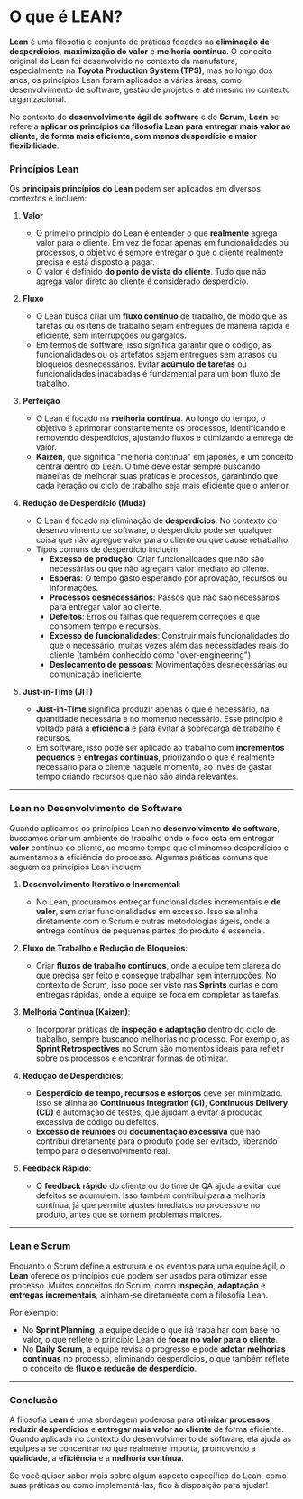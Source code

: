 # O que é LEAN?

**Lean** é uma filosofia e conjunto de práticas focadas na **eliminação de desperdícios**, **maximização do valor** e **melhoria contínua**. O conceito original do Lean foi desenvolvido no contexto da manufatura, especialmente na **Toyota Production System (TPS)**, mas ao longo dos anos, os princípios Lean foram aplicados a várias áreas, como desenvolvimento de software, gestão de projetos e até mesmo no contexto organizacional.

No contexto do **desenvolvimento ágil de software** e do **Scrum**, **Lean** se refere a **aplicar os princípios da filosofia Lean para entregar mais valor ao cliente, de forma mais eficiente, com menos desperdício e maior flexibilidade**.

### **Princípios Lean**
Os **principais princípios do Lean** podem ser aplicados em diversos contextos e incluem:

1. **Valor**
   - O primeiro princípio do Lean é entender o que **realmente** agrega valor para o cliente. Em vez de focar apenas em funcionalidades ou processos, o objetivo é sempre entregar o que o cliente realmente precisa e está disposto a pagar.
   - O valor é definido **do ponto de vista do cliente**. Tudo que não agrega valor direto ao cliente é considerado desperdício.

2. **Fluxo**
   - O Lean busca criar um **fluxo contínuo** de trabalho, de modo que as tarefas ou os itens de trabalho sejam entregues de maneira rápida e eficiente, sem interrupções ou gargalos.
   - Em termos de software, isso significa garantir que o código, as funcionalidades ou os artefatos sejam entregues sem atrasos ou bloqueios desnecessários. Evitar **acúmulo de tarefas** ou funcionalidades inacabadas é fundamental para um bom fluxo de trabalho.

3. **Perfeição**
   - O Lean é focado na **melhoria contínua**. Ao longo do tempo, o objetivo é aprimorar constantemente os processos, identificando e removendo desperdícios, ajustando fluxos e otimizando a entrega de valor.
   - **Kaizen**, que significa "melhoria contínua" em japonês, é um conceito central dentro do Lean. O time deve estar sempre buscando maneiras de melhorar suas práticas e processos, garantindo que cada iteração ou ciclo de trabalho seja mais eficiente que o anterior.

4. **Redução de Desperdício (Muda)**
   - O Lean é focado na eliminação de **desperdícios**. No contexto do desenvolvimento de software, o desperdício pode ser qualquer coisa que não agregue valor para o cliente ou que cause retrabalho.
   - Tipos comuns de desperdício incluem:
     - **Excesso de produção**: Criar funcionalidades que não são necessárias ou que não agregam valor imediato ao cliente.
     - **Esperas**: O tempo gasto esperando por aprovação, recursos ou informações.
     - **Processos desnecessários**: Passos que não são necessários para entregar valor ao cliente.
     - **Defeitos**: Erros ou falhas que requerem correções e que consomem tempo e recursos.
     - **Excesso de funcionalidades**: Construir mais funcionalidades do que o necessário, muitas vezes além das necessidades reais do cliente (também conhecido como "over-engineering").
     - **Deslocamento de pessoas**: Movimentações desnecessárias ou comunicação ineficiente.

5. **Just-in-Time (JIT)**
   - **Just-in-Time** significa produzir apenas o que é necessário, na quantidade necessária e no momento necessário. Esse princípio é voltado para a **eficiência** e para evitar a sobrecarga de trabalho e recursos.
   - Em software, isso pode ser aplicado ao trabalho com **incrementos pequenos** e **entregas contínuas**, priorizando o que é realmente necessário para o cliente naquele momento, ao invés de gastar tempo criando recursos que não são ainda relevantes.

---

### **Lean no Desenvolvimento de Software**
Quando aplicamos os princípios Lean no **desenvolvimento de software**, buscamos criar um ambiente de trabalho onde o foco está em entregar **valor** contínuo ao cliente, ao mesmo tempo que eliminamos desperdícios e aumentamos a eficiência do processo. Algumas práticas comuns que seguem os princípios Lean incluem:

1. **Desenvolvimento Iterativo e Incremental**:
   - No Lean, procuramos entregar funcionalidades incrementais e **de valor**, sem criar funcionalidades em excesso. Isso se alinha diretamente com o Scrum e outras metodologias ágeis, onde a entrega contínua de pequenas partes do produto é essencial.

2. **Fluxo de Trabalho e Redução de Bloqueios**:
   - Criar **fluxos de trabalho contínuos**, onde a equipe tem clareza do que precisa ser feito e consegue trabalhar sem interrupções. No contexto de Scrum, isso pode ser visto nas **Sprints** curtas e com entregas rápidas, onde a equipe se foca em completar as tarefas.

3. **Melhoria Contínua (Kaizen)**:
   - Incorporar práticas de **inspeção e adaptação** dentro do ciclo de trabalho, sempre buscando melhorias no processo. Por exemplo, as **Sprint Retrospectives** no Scrum são momentos ideais para refletir sobre os processos e encontrar formas de otimizar.

4. **Redução de Desperdícios**:
   - **Desperdício de tempo, recursos e esforços** deve ser minimizado. Isso se alinha ao **Continuous Integration (CI)**, **Continuous Delivery (CD)** e automação de testes, que ajudam a evitar a produção excessiva de código ou defeitos.
   - **Excesso de reuniões** ou **documentação excessiva** que não contribui diretamente para o produto pode ser evitado, liberando tempo para o desenvolvimento real.

5. **Feedback Rápido**:
   - O **feedback rápido** do cliente ou do time de QA ajuda a evitar que defeitos se acumulem. Isso também contribui para a melhoria contínua, já que permite ajustes imediatos no processo e no produto, antes que se tornem problemas maiores.

---

### **Lean e Scrum**
Enquanto o Scrum define a estrutura e os eventos para uma equipe ágil, o **Lean** oferece os princípios que podem ser usados para otimizar esse processo. Muitos conceitos do Scrum, como **inspeção**, **adaptação** e **entregas incrementais**, alinham-se diretamente com a filosofia Lean.

Por exemplo:
- No **Sprint Planning**, a equipe decide o que irá trabalhar com base no valor, o que reflete o princípio Lean de **focar no valor para o cliente**.
- No **Daily Scrum**, a equipe revisa o progresso e pode **adotar melhorias contínuas** no processo, eliminando desperdícios, o que também reflete o conceito de **fluxo e redução de desperdício**.

---

### **Conclusão**
A filosofia **Lean** é uma abordagem poderosa para **otimizar processos**, **reduzir desperdícios** e **entregar mais valor ao cliente** de forma eficiente. Quando aplicada no contexto do desenvolvimento de software, ela ajuda as equipes a se concentrar no que realmente importa, promovendo a **qualidade**, a **eficiência** e a **melhoria contínua**.

Se você quiser saber mais sobre algum aspecto específico do Lean, como suas práticas ou como implementá-las, fico à disposição para ajudar!